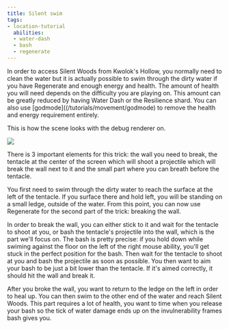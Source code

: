 ```yaml
---
title: Silent swim
tags:
- location-tutorial
  abilities:
  - water-dash
  - bash
  - regenerate
---
```


In order to access Silent Woods from Kwolok's Hollow, you normally need to clean the water but it is actually possible to swim through the dirty water if you have Regenerate and enough energy and health. The amount of health you will need depends on the difficulty you are playing on. This amount can be greatly reduced by having Water Dash or the Resilience shard. You can also use [godmode]((/tutorials/movement/godmode) to remove the health and energy requirement entirely.

This is how the scene looks with the debug renderer on.

![](https://i.imgur.com/fp45E9c.jpeg)

There is 3 important elements for this trick: the wall you need to break, the tentacle at the center of the screen which will shoot a projectile which will break the wall next to it and the small part where you can breath before the tentacle.

You first need to swim through the dirty water to reach the surface at the left of the tentacle. If you surface there and hold left, you will be standing on a small ledge, outside of the water. From this point, you can now use Regenerate for the second part of the trick: breaking the wall.

In order to break the wall, you can either stick to it and wait for the tentacle to shoot at you, or bash the tentacle's projectile into the wall, which is the part we'll focus on. The bash is pretty precise: if you hold down while swiming against the floor on the left of the right mouse ability, you'll get stuck in the perfect position for the bash. Then wait for the tentacle to shoot at you and bash the projectile as soon as possible. You then want to aim your bash to be just a bit lower than the tentacle. If it's aimed correctly, it should hit the wall and break it.

After you broke the wall, you want to return to the ledge on the left in order to heal up. You can then swim to the other end of the water and reach Silent Woods. This part requires a lot of health, you want to time when you release your bash so the tick of water damage ends up on the invulnerability frames bash gives you.

<youtube-video id="qubLCEn8CVU"></youtube-video>